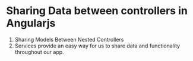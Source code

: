 <h1>Sharing Data between controllers in Angularjs</h1>

1. Sharing Models Between Nested Controllers
2. Services provide an easy way for us to share data and functionality throughout our app.
